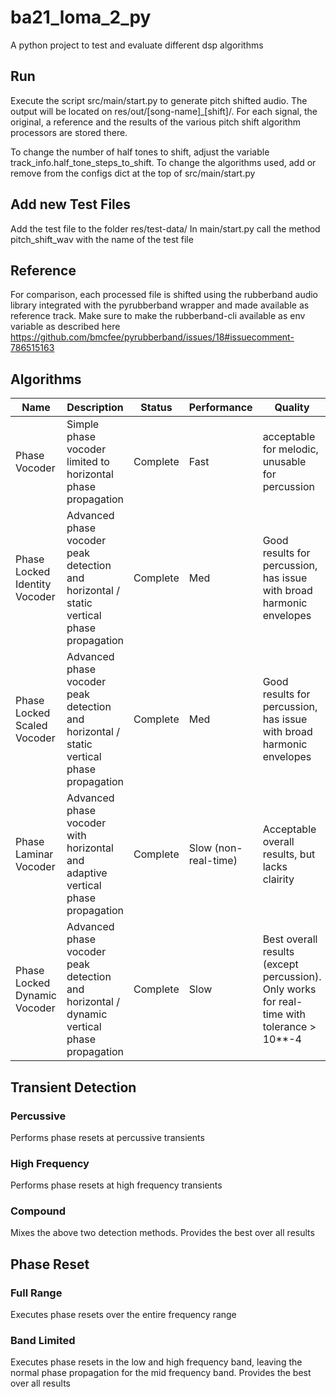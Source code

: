 # ba21_loma_2_py

A python project to test and evaluate different dsp algorithms

## Run

Execute the script src/main/start.py to generate pitch shifted audio. The output will be located on
res/out/[song-name]_[shift]/. For each signal, the original, a reference and the results of the various pitch shift
algorithm processors are stored there.

To change the number of half tones to shift, adjust the variable track_info.half_tone_steps_to_shift. To change the
algorithms used, add or remove from the configs dict at the top of src/main/start.py

## Add new Test Files

Add the test file to the folder res/test-data/ In main/start.py call the method pitch_shift_wav with the name of the
test file

## Reference

For comparison, each processed file is shifted using the rubberband audio library integrated with the pyrubberband
wrapper and made available as reference track. Make sure to make the rubberband-cli available as env variable as
described here https://github.com/bmcfee/pyrubberband/issues/18#issuecomment-786515163

## Algorithms

| Name | Description | Status | Performance | Quality | Source| 
| ------------- | ------------- | ------------- | ------------ | ------------ | ------------ | 
| Phase Vocoder | Simple phase vocoder limited to horizontal phase propagation | Complete | Fast | acceptable for melodic, unusable for percussion | Based on DAFX Chapter 7.4.4 Block by block approach http://dafx.de/DAFX_Book_Page/index.html | 
| Phase Locked Identity Vocoder | Advanced phase vocoder peak detection and horizontal / static vertical phase propagation | Complete | Med | Good results for percussion, has issue with broad harmonic envelopes | Based on Improved Phase Vocoder Time-Scale Modification of Audio Chapter III.C.2 Scaled Phase Locking https://ieeexplore.ieee.org/document/759041 | 
| Phase Locked Scaled Vocoder | Advanced phase vocoder peak detection and horizontal / static vertical phase propagation | Complete | Med | Good results for percussion, has issue with broad harmonic envelopes | Based on Improved Phase Vocoder Time-Scale Modification of Audio Chapter III.C.2 Scaled Phase Locking https://ieeexplore.ieee.org/document/759041l | 
| Phase Laminar Vocoder | Advanced phase vocoder with horizontal and adaptive vertical phase propagation | Complete | Slow (non-real-time) | Acceptable overall results, but lacks clairity | Based on Rubberband Source Code StretcherProcess.cpp Method: ModifyChunk https://breakfastquay.com/rubberband/ | 
| Phase Locked Dynamic Vocoder | Advanced phase vocoder peak detection and horizontal / dynamic vertical phase propagation | Complete | Slow | Best overall results (except percussion). Only works for real-time with tolerance > 10**-4 | Based on Phase Vocoder Done Right pseudo code https://www.researchgate.net/publication/319503719_Phase_Vocoder_Done_Right |

## Transient Detection

### Percussive

Performs phase resets at percussive transients

### High Frequency

Performs phase resets at high frequency transients

### Compound

Mixes the above two detection methods. Provides the best over all results

## Phase Reset

### Full Range

Executes phase resets over the entire frequency range

### Band Limited

Executes phase resets in the low and high frequency band, leaving the normal phase propagation for the mid frequency
band. Provides the best over all results